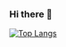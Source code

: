 ### Hi there 👋

[![Top Langs](https://github-readme-stats.vercel.app/api/top-langs/?username=HuaYuXiao)](https://github.com/anuraghazra/github-readme-stats)
